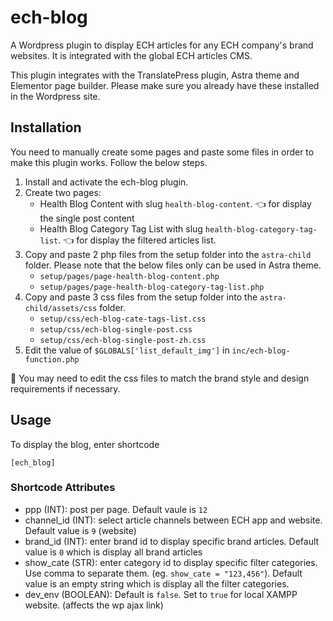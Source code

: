 # ech-blog
A Wordpress plugin to display ECH articles for any ECH company's brand websites. It is integrated with the global ECH articles CMS. 

This plugin integrates with the TranslatePress plugin, Astra theme and Elementor page builder. Please make sure you already have these installed in the Wordpress site.

## Installation
You need to manually create some pages and paste some files in order to make this plugin works. 
Follow the below steps. 

1. Install and activate the ech-blog plugin.
2. Create two pages: 
    - Health Blog Content with slug `health-blog-content`. :point_left: for display the single post content
    - Health Blog Category Tag List with slug `health-blog-category-tag-list`. :point_left: for display the filtered articles list. 
3. Copy and paste 2 php files from the setup folder into the `astra-child` folder. Please note that the below files only can be used in Astra theme. 
    - `setup/pages/page-health-blog-content.php`
    - `setup/pages/page-health-blog-category-tag-list.php`
4. Copy and paste 3 css files from the setup folder into the `astra-child/assets/css` folder.
    - `setup/css/ech-blog-cate-tags-list.css`
    - `setup/css/ech-blog-single-post.css`
    - `setup/css/ech-blog-single-post-zh.css`
5. Edit the value of `$GLOBALS['list_default_img']` in `inc/ech-blog-function.php`

:information_desk_person: You may need to edit the css files to match the brand style and design requirements if necessary.


## Usage 
To display the blog, enter shortcode
```
[ech_blog]
```

### Shortcode Attributes
- ppp (INT): post per page. Default vaule is `12`
- channel_id (INT): select article channels between ECH app and website. Default value is `9` (website)
- brand_id (INT): enter brand id to display specific brand articles. Default value is `0` which is display all brand articles
- show_cate (STR): enter category id to display specific filter categories. Use comma to separate them. (eg. `show_cate = "123,456"`). Default value is an empty string which is display all the filter categories. 
- dev_env (BOOLEAN): Default is `false`. Set to `true` for local XAMPP website. (affects the wp ajax link)

